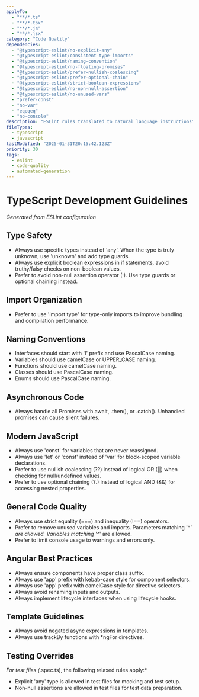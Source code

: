 ```yaml
---
applyTo:
  - "**/*.ts"
  - "**/*.tsx"
  - "**/*.js"
  - "**/*.jsx"
category: "Code Quality"
dependencies:
  - "@typescript-eslint/no-explicit-any"
  - "@typescript-eslint/consistent-type-imports"
  - "@typescript-eslint/naming-convention"
  - "@typescript-eslint/no-floating-promises"
  - "@typescript-eslint/prefer-nullish-coalescing"
  - "@typescript-eslint/prefer-optional-chain"
  - "@typescript-eslint/strict-boolean-expressions"
  - "@typescript-eslint/no-non-null-assertion"
  - "@typescript-eslint/no-unused-vars"
  - "prefer-const"
  - "no-var"
  - "eqeqeq"
  - "no-console"
description: "ESLint rules translated to natural language instructions"
fileTypes:
  - typescript
  - javascript
lastModified: "2025-01-31T20:15:42.123Z"
priority: 30
tags:
  - eslint
  - code-quality
  - automated-generation
---
```


# TypeScript Development Guidelines

*Generated from ESLint configuration*

## Type Safety

- Always use specific types instead of 'any'. When the type is truly unknown, use 'unknown' and add type guards.
- Always use explicit boolean expressions in if statements, avoid truthy/falsy checks on non-boolean values.
- Prefer to avoid non-null assertion operator (!). Use type guards or optional chaining instead.

## Import Organization

- Prefer to use 'import type' for type-only imports to improve bundling and compilation performance.

## Naming Conventions

- Interfaces should start with 'I' prefix and use PascalCase naming.
- Variables should use camelCase or UPPER_CASE naming.
- Functions should use camelCase naming.
- Classes should use PascalCase naming.
- Enums should use PascalCase naming.

## Asynchronous Code

- Always handle all Promises with await, .then(), or .catch(). Unhandled promises can cause silent failures.

## Modern JavaScript

- Always use 'const' for variables that are never reassigned.
- Always use 'let' or 'const' instead of 'var' for block-scoped variable declarations.
- Prefer to use nullish coalescing (??) instead of logical OR (||) when checking for null/undefined values.
- Prefer to use optional chaining (?.) instead of logical AND (&&) for accessing nested properties.

## General Code Quality

- Always use strict equality (===) and inequality (!==) operators.
- Prefer to remove unused variables and imports. Parameters matching '^_' are allowed. Variables matching '^_' are allowed.
- Prefer to limit console usage to warnings and errors only.

## Angular Best Practices

- Always ensure components have proper class suffix.
- Always use 'app' prefix with kebab-case style for component selectors.
- Always use 'app' prefix with camelCase style for directive selectors.
- Always avoid renaming inputs and outputs.
- Always implement lifecycle interfaces when using lifecycle hooks.

## Template Guidelines

- Always avoid negated async expressions in templates.
- Always use trackBy functions with *ngFor directives.

## Testing Overrides

*For test files (*.spec.ts), the following relaxed rules apply:*
- Explicit 'any' type is allowed in test files for mocking and test setup.
- Non-null assertions are allowed in test files for test data preparation.